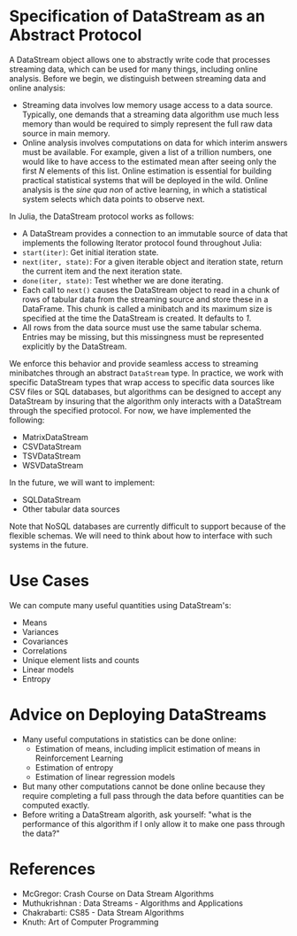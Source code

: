 # Specification of DataStream as an Abstract Protocol

A DataStream object allows one to abstractly write code that processes streaming data, which can be used for many things, including online analysis. Before we begin, we distinguish between streaming data and online analysis:

* Streaming data involves low memory usage access to a data source. Typically, one demands that a streaming data algorithm use much less memory than would be required to simply represent the full raw data source in main memory.
* Online analysis involves computations on data for which interim answers must be available. For example, given a list of a trillion numbers, one would like to have access to the estimated mean after seeing only the first _N_ elements of this list. Online estimation is essential for building practical statistical systems that will be deployed in the wild. Online analysis is the _sine qua non_ of active learning, in which a statistical system selects which data points to observe next.

In Julia, the DataStream protocol works as follows:

* A DataStream provides a connection to an immutable source of data that implements the following Iterator protocol found throughout Julia:
 * `start(iter)`: Get initial iteration state.
 * `next(iter, state)`: For a given iterable object and iteration state, return the current item and the next iteration state.
 * `done(iter, state)`: Test whether we are done iterating.
* Each call to `next()` causes the DataStream object to read in a chunk of rows of tabular data from the streaming source and store these in a DataFrame. This chunk is called a minibatch and its maximum size is specified at the time the DataStream is created. It defaults to _1_.
* All rows from the data source must use the same tabular schema. Entries may be missing, but this missingness must be represented explicitly by the DataStream.

We enforce this behavior and provide seamless access to streaming minibatches through an abstract `DataStream` type. In practice, we work with specific DataStream types that wrap access to specific data sources like CSV files or SQL databases, but algorithms can be designed to accept any DataStream by insuring that the algorithm only interacts with a DataStream through the specified protocol. For now, we have implemented the following:

* MatrixDataStream
* CSVDataStream
* TSVDataStream
* WSVDataStream

In the future, we will want to implement:

* SQLDataStream
* Other tabular data sources

Note that NoSQL databases are currently difficult to support because of the flexible schemas. We will need to think about how to interface with such systems in the future.

# Use Cases

We can compute many useful quantities using DataStream's:

* Means
* Variances
* Covariances
* Correlations
* Unique element lists and counts
* Linear models
* Entropy

# Advice on Deploying DataStreams

* Many useful computations in statistics can be done online:
  * Estimation of means, including implicit estimation of means in Reinforcement Learning
  * Estimation of entropy
  * Estimation of linear regression models
* But many other computations cannot be done online because they require completing a full pass through the data before quantities can be computed exactly.
* Before writing a DataStream algorith, ask yourself: "what is the performance of this algorithm if I only allow it to make one pass through the data?"

# References

* McGregor: Crash Course on Data Stream Algorithms
* Muthukrishnan : Data Streams - Algorithms and Applications
* Chakrabarti: CS85 - Data Stream Algorithms
* Knuth: Art of Computer Programming
